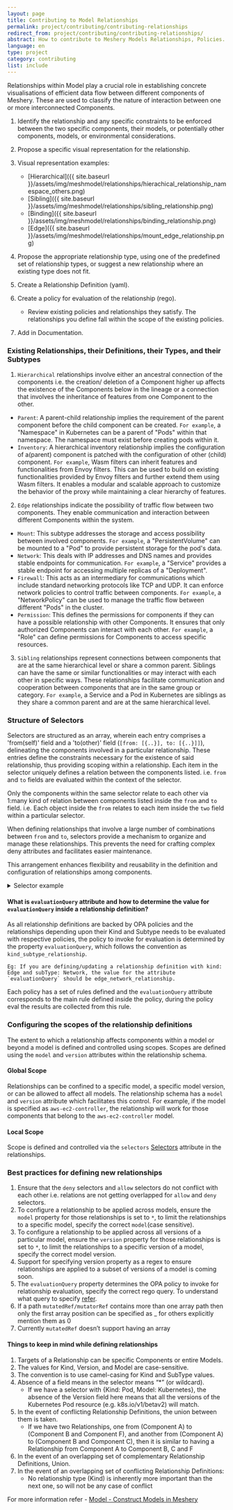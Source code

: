 ```yaml
---
layout: page
title: Contributing to Model Relationships
permalink: project/contributing/contributing-relationships
redirect_from: project/contributing/contributing-relationships/
abstract: How to contribute to Meshery Models Relationships, Policies...
language: en
type: project
category: contributing
list: include
---
```


Relationships within Model play a crucial role in establishing concrete visualisations of efficient data flow between different components of Meshery. These are used to classify the nature of interaction between one or more interconnected Components.

1. Identify the relationship and any specific constraints to be enforced between the two specific components, their models, or potentially other components, models, or environmental considerations.
2. Propose a specific visual representation for the relationship.
3. Visual representation examples:

   - [Hierarchical]({{ site.baseurl }}/assets/img/meshmodel/relationships/hierachical_relationship_namespace_others.png)
   - [Sibling]({{ site.baseurl }}/assets/img/meshmodel/relationships/sibling_relationship.png)
   - [Binding]({{ site.baseurl }}/assets/img/meshmodel/relationships/binding_relationship.png)
   - [Edge]({{ site.baseurl }}/assets/img/meshmodel/relationships/mount_edge_relationship.png)

4. Propose the appropriate relationship type, using one of the predefined set of relationship types, or suggest a new relationship where an existing type does not fit.
5. Create a Relationship Definition (yaml).
6. Create a policy for evaluation of the relationship (rego).
   - Review existing policies and relationships they satisfy. The relationships you define fall within the scope of the existing policies.
7. Add in Documentation.

### Existing Relationships, their Definitions, their Types, and their Subtypes

1. `Hierarchical` relationships involve either an ancestral connection of the components i.e. the creation/ deletion of a Component higher up affects the existence of the Components below in the lineage or a connection that involves the inheritance of features from one Component to the other.

- `Parent`: A parent-child relationship implies the requirement of the parent component before the child component can be created. `For example`, a "Namespace" in Kubernetes can be a parent of "Pods" within that namespace. The namespace must exist before creating pods within it. 
- `Inventory`: A hierarchical inventory relationship implies the configuration of a(parent) component is patched with the configuration of other (child) component. `For example`, Wasm filters can inherit features and functionalities from Envoy filters. This can be used to build on existing functionalities provided by Envoy filters and further extend them using Wasm filters. It enables a modular and scalable approach to customize the behavior of the proxy while maintaining a clear hierarchy of features. 

2. `Edge` relationships indicate the possibility of traffic flow between two components. They enable communication and interaction between different Components within the system.

- `Mount`: This subtype addresses the storage and access possibility between involved components. `For example`, a "PersistentVolume" can be mounted to a "Pod" to provide persistent storage for the pod's data.
- `Network`: This deals with IP addresses and DNS names and provides stable endpoints for communication. `For example`, a "Service" provides a stable endpoint for accessing multiple replicas of a "Deployment". 
- `Firewall`: This acts as an intermediary for communications which include standard networking protocols like TCP and UDP. It can enforce network policies to control traffic between components. `For example`, a "NetworkPolicy" can be used to manage the traffic flow between different "Pods" in the cluster. 
- `Permission`: This defines the permissions for components if they can have a possible relationship with other Components. It ensures that only authorized Components can interact with each other. `For example`, a "Role" can define permissions for Components to access specific resources. 

3. `Sibling` relationships represent connections between components that are at the same hierarchical level or share a common parent. Siblings can have the same or similar functionalities or may interact with each other in specific ways. These relationships facilitate communication and cooperation between components that are in the same group or category. `For example`, a Service and a Pod in Kubernetes are siblings as they share a common parent and are at the same hierarchical level.

### Structure of Selectors

Selectors are structured as an array, wherein each entry comprises a 'from(self)' field and a 'to(other)' field (`[from: [{..}], to: [{..}]]`), delineating the components involved in a particular relationship. These entries define the constraints necessary for the existence of said relationship, thus providing scoping within a relationship.
Each item in the selector uniquely defines a relation between the components listed. i.e. `from` and `to` fields are evaluated within the context of the selector.

Only the components within the same selector relate to each other via 1:many kind of relation between components listed inside the `from` and `to` field. i.e. Each object inside the `from` relates to each item inside the `two` field within a particular selector.

When defining relationships that involve a large number of combinations between `from` and `to`, selectors provide a mechanism to organize and manage these relationships. This prevents the need for crafting complex deny attributes and facilitates easier maintenance.

This arrangement enhances flexibility and reusability in the definition and configuration of relationships among components.

<details closed>
<summary>Selector example</summary>

{% highlight yaml %}
selector: [
{
"allow": {
"from": [
{
"kind": "WASMFilter",
"model": "istio-base",
"patch": {
"patchStrategy": "replace",
"mutatorRef": [
[
"settings",
"config"
],
[
"settings",
"wasm-filter"
]
],
"description": "WASM filter configuration to be applied to Envoy Filter."
}
},
{
"kind": "EBPFFilter",
.....
}
],
"to": [
{
"kind": "EnvoyFilter",
"model": "istio-base",
"patch": {
"patchStrategy": "replace",
"mutatedRef": [
[
"settings",
"configPatches",
"_",
"patch",
"value"
]
],
"description": "Receive the WASM filter configuration."
}
},
{
"kind" : "WASMPlugin",
....
}
...
]
},
"deny": {
...
}
},
{
"allow": {
"from": [
{
"kind": "ConfigMap",
"model": "kubernetes",
"patch": {
"patchStrategy": "replace",
"mutatorRef": [
[
"name"
]
],
"description": "In Kubernetes, ConfigMaps are a versatile resource that can be referenced by various other resources to provide configuration data to applications or other Kubernetes resources.\n\nBy referencing ConfigMaps in these various contexts, you can centralize and manage configuration data more efficiently, allowing for easier updates, versioning, and maintenance of configurations in a Kubernetes environment."
}
}
],
"to": [
{
"kind": "Deployment",
"model": "kubernetes",
"patch": {
"patchStrategy": "replace",
"mutatedRef": [
[
"spec",
"containers",
"_",
"envFrom",
"configMapRef",
"name"
]
],
"description": "Deployments can reference ConfigMaps to inject configuration data into the Pods they manage. This is useful for maintaining consistent configuration across replica sets.\n\nThe keys from the ConfigMap will be exposed as environment variables to the containers within the pods managed by the Deployment."
}
},
{
"kind": "StatefulSets",
"model": "kubernetes",
"patch": {
....
}
}
...
]
},
"deny": {
...
}
}
]
{% endhighlight %}

The `selector` defined for the relationship between `WasmFilter` and `EnvoyFilter` (the first item in the array) is entirely independent of the `selector` defined for the relationship between `ConfigMap` and `Deployment`. This ensures independence in how these components relate to each other while still permitting similar types of relationships.

The above relation shows `WASMFilter` and `EBPFFilter` defined inside `from` relates to each component defined inside `to` `(EnvoyFilter, WASMPlugin...)`.
Similarly, `ConfigMap` defined inside `from` relates to each component defined inside `to` `(Deployment, StatefulSet,...)`

</details>

#### What is `evaluationQuery` attribute and how to determine the value for `evaluationQuery` inside a relationship definition?

As all relationship definitions are backed by OPA policies and the relationships depending upon their Kind and Subtype needs to be evaluated with respective policies, the policy to invoke for evaluation is determined by the property `evaluationQuery`, which follows the convention as `kind_subtype_relationship`.

```
Eg: If you are defining/updating a relationship definition with kind: Edge and subType: Network, the value for the attribute `evaluationQuery` should be edge_network_relationship.
```

Each policy has a set of rules defined and the `evaluationQuery` attribute corresponds to the main rule defined inside the policy, during the policy eval the results are collected from this rule.

### Configuring the scopes of the relationship definitions

The extent to which a relationship affects components within a model or beyond a model is defined and controlled using scopes. Scopes are defined using the `model` and `version` attributes within the relationship schema.

#### Global Scope

Relationships can be confined to a specific model, a specific model version, or can be allowed to affect all models. The relationship schema has a `model` and `version` attribute which facilitates this control. For example, if the model is specified as `aws-ec2-controller`, the relationship will work for those components that belong to the `aws-ec2-controller` model.

#### Local Scope

Scope is defined and controlled via the `selectors` [Selectors](#structure-of-selectors) attribute in the relationships.

### Best practices for defining new relationships

1. Ensure that the `deny` selectors and `allow` selectors do not conflict with each other i.e. relations are not getting overlapped for `allow` and `deny` selectors.
2. To configure a relationship to be applied across models, ensure the `model` property for those relationships is set to `*`, to limit the relationships to a specific model, specify the correct `model`(case sensitive).
3. To configure a relationship to be applied across all versions of a particular model, ensure the `version` property for those relationships is set to `*`, to limit the relationships to a specific version of a model, specify the correct model version.
4. Support for specifying version property as a regex to ensure relationships are applied to a subset of versions of a model is coming soon.
5. The `evaluationQuery` property determines the OPA policy to invoke for relationship evaluation, specify the correct rego query. To understand what query to specify [refer](#what-is-evaluationquery-attribute-and-how-to-determine-value-for-evaluationquery-inside-relationship-definition).
6. If a path `mutatedRef/mutatorRef` contains more than one array path then only the first array position can be specified as \_ for others explicitly mention them as 0
7. Currently `mutatedRef` doesn’t support having an array

#### Things to keep in mind while defining relationships

1. Targets of a Relationship can be specific Components or entire Models.
1. The values for Kind, Version, and Model are case-sensitive.
1. The convention is to use camel-casing for Kind and SubType values.
1. Absence of a field means in the selector means “\*” (or wildcard).
   - If we have a selector with {Kind: Pod, Model: Kubernetes}, the absence of the Version field here
     means that all the versions of the Kubernetes Pod resource (e.g. k8s.io/v1/betav2) will match.
1. In the event of conflicting Relationship Definitions, the union between them is taken.
   - If we have two Relationships, one from (Component A) to (Component B and Component F), and another
     from (Component A) to (Component B and Component C), then it is similar to having a Relationship
     from Component A to Component B, C and F
1. In the event of an overlapping set of complementary Relationship Definitions, Union.
1. In the event of an overlapping set of conflicting Relationship Definitions:
   - No relationship type (Kind) is inherently more important than the next one, so will not be any case
     of conflict

For more information refer - [Model - Construct Models in Meshery](https://docs.google.com/document/d/16z5hA8qVfSq885of9LXFUVvfom-hQXr-6oTD_GgoFmk/edit)
